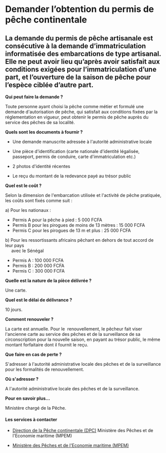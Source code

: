 # Demander l’obtention du permis de pêche continentale

La demande du permis de pêche artisanale est consécutive à la demande d’immatriculation informatisée des embarcations de type artisanal. Elle ne peut avoir lieu qu’après avoir satisfait aux conditions exigées pour l’immatriculation d’une part, et l’ouverture de la saison de pêche pour l’espèce ciblée d’autre part.
---------------------------------------------------------------------------------------------------------------------------------------------------------------------------------------------------------------------------------------------------------------------------------------------------------------------------

**Qui peut faire la demande ?**

Toute personne ayant choisi la pêche comme métier et formulé une demande d'autorisation de pêche, qui satisfait aux conditions fixées par la réglementation en vigueur, peut obtenir le permis de pêche auprès du service des pêches de sa localité.

**Quels sont les documents à fournir ?**  
  

*   Une demande manuscrite adressée à l'autorité administrative locale  
    
*   Une pièce d'identification (carte nationale d'identité légalisée, passeport, permis de conduire, carte d'immatriculation etc.)  
    
*   2 photos d'identité récentes  
    
*   Le reçu du montant de la redevance payé au trésor public 

**Quel est le coût ?**

Selon la dimension de l'embarcation utilisée et l'activité de pêche pratiquée, les coûts sont fixés comme suit :  
  
a) Pour les nationaux :  

*   Permis A pour la pêche à pied : 5 000 FCFA
*   Permis B pour les pirogues de moins de 13 mètres : 15 000 FCFA
*   Permis C pour les pirogues de 13 m et plus : 25 000 FCFA

  
b) Pour les ressortissants africains pêchant en dehors de tout accord de leur pays  
     avec le Sénégal  

*   Permis A : 100 000 FCFA
*   Permis B : 200 000 FCFA
*   Permis C : 300 000 FCFA

  
**Quelle est la nature de la pièce délivrée ?**  
  
Une carte.  

**Quel est le délai de délivrance ?**

10 jours.  

**Comment renouveler ?**

La carte est annuelle. Pour le  renouvellement, le pêcheur fait viser l'ancienne carte au service des pêches et de la surveillance de sa circonscription pour la nouvelle saison, en payant au trésor public, le même montant forfaitaire dont il fournit le reçu.

**Que faire en cas de perte ?**

S'adresser à l'autorité administrative locale des pêches et de la surveillance pour les formalités de renouvellement.

**Où s'adresser ?**

A l'autorité administrative locale des pêches et de la surveillance.

**Pour en savoir plus...**

Ministère chargé de la Pêche.

#### Les services à contacter

*   [Direction de la Pêche continentale (DPC)](../../../services/direction-de-la-peche-continentale-dpc.md) Ministère des Pêches et de l'Economie maritime (MPEM)  
    
*   [Ministère des Pêches et de l'Economie maritime (MPEM)](../../../services/ministere-des-peches-et-de-leconomie-maritime-mpem.md)